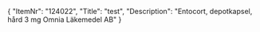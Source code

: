 {
  "ItemNr": "124022",
  "Title": "test",
  "Description": "Entocort, depotkapsel, hård 3 mg Omnia Läkemedel AB"
}